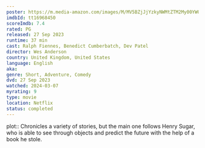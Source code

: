 ```yaml
---
poster: https://m.media-amazon.com/images/M/MV5BZjJjYzkyNWMtZTM2My00YWQ3LWJiODktMzc5YjhlNGY1Mjg5XkEyXkFqcGdeQXVyMTkxNjUyNQ@@._V1_SX300.jpg 
imdbId: tt16968450 
scoreImdb: 7.4 
rated: PG
released: 27 Sep 2023 
runtime: 37 min 
cast: Ralph Fiennes, Benedict Cumberbatch, Dev Patel 
director: Wes Anderson 
country: United Kingdom, United States
language: English
aka:
genre: Short, Adventure, Comedy 
dvd: 27 Sep 2023
watched: 2024-03-07
myrating: 9
type: movie
location: Netflix
status: completed
---
```


plot:: Chronicles a variety of stories, but the main one follows Henry Sugar, who is able to see through objects and predict the future with the help of a book he stole.